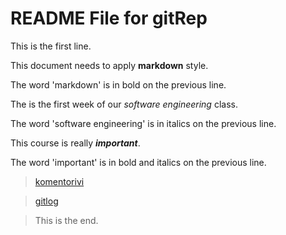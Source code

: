 # README File for **gitRep**

This is the first line.

This document needs to apply **markdown** style. 

The word 'markdown' is in bold on the previous line. 

The is the first week of our *software engineering* class.

The word 'software engineering' is in italics on the previous line.

This course is really ***important***.

The word 'important' is in bold and italics on the previous line.

 > [komentorivi](https://github.com/sainioan/gitRep/blob/master/laskarit/viikko1/komentorivi.txt)

 > [gitlog ](https://github.com/sainioan/gitRep/blob/master/laskarit/viikko1/gitlog.txt)

> This is the end.
